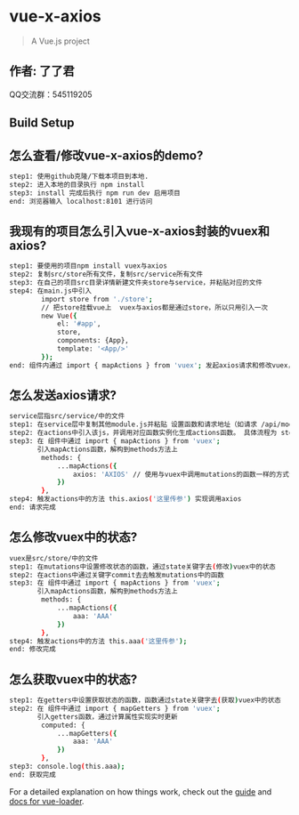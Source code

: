 # vue-x-axios

> A Vue.js project

## 作者: 了了君
QQ交流群：545119205
 
## Build Setup

## 怎么查看/修改vue-x-axios的demo?
``` bash
step1: 使用github克隆/下载本项目到本地.
step2: 进入本地的目录执行 npm install
step3: install 完成后执行 npm run dev 启用项目
end: 浏览器输入 localhost:8101 进行访问
```

## 我现有的项目怎么引入vue-x-axios封装的vuex和axios?
``` bash
step1: 要使用的项目npm install vuex与axios
step2: 复制src/store所有文件，复制src/service所有文件
step3: 在自己的项目src目录详情新建文件夹store与service，并粘贴对应的文件
step4: 在main.js中引入 
        import store from './store';
        // 把store挂载vue上  vuex与axios都是通过store，所以只用引入一次
        new Vue({
            el: '#app',
            store,
            components: {App},
            template: '<App/>'
        });
end: 组件内通过 import { mapActions } from 'vuex'; 发起axios请求和修改vuex，详情看以下内容。
```


## 怎么发送axios请求?
``` bash
service层指src/service/中的文件
step1: 在service层中复制其他module.js并粘贴 设置函数和请求地址（如请求 /api/moduleA/data, 则对应模块是moduleA,具体地址是'data'）
step2: 在actions中引入该js，并调用对应函数实例化生成actions函数。 具体流程为 store/actions.js -  service/module.x - service/Request.js - service/Base.js
step3: 在 组件中通过 import { mapActions } from 'vuex'; 
       引入mapActions函数，解构到methods方法上
        methods: {
            ...mapActions({
                axios: 'AXIOS' // 使用与vuex中调用mutations的函数一样的方式调用
            })
        },
step4: 触发actions中的方法 this.axios('这里传参') 实现调用axios
end: 请求完成
```


## 怎么修改vuex中的状态?
``` bash
vuex是src/store/中的文件
step1: 在mutations中设置修改状态的函数，通过state关键字去(修改)vuex中的状态
step2: 在actions中通过关键字commit去去触发mutations中的函数
step3: 在 组件中通过 import { mapActions } from 'vuex'; 
       引入mapActions函数，解构到methods方法上
        methods: {
            ...mapActions({
                aaa: 'AAA'
            })
        },
step4: 触发actions中的方法 this.aaa('这里传参');
end: 修改完成
```


## 怎么获取vuex中的状态?
``` bash
step1: 在getters中设置获取状态的函数，函数通过state关键字去(获取)vuex中的状态
step2: 在 组件中通过 import { mapGetters } from 'vuex';
       引入getters函数，通过计算属性实现实时更新
        computed: {
            ...mapGetters({
                aaa: 'AAA'
            })
        },
step3: console.log(this.aaa);
end: 获取完成
```

For a detailed explanation on how things work, check out the [guide](http://vuejs-templates.github.io/webpack/) and [docs for vue-loader](http://vuejs.github.io/vue-loader).
